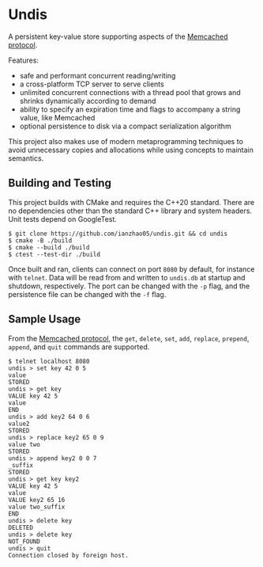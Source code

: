 # Undis

A persistent key-value store supporting aspects of the [Memcached protocol](https://github.com/memcached/memcached/blob/master/doc/protocol.txt).

Features:

- safe and performant concurrent reading/writing
- a cross-platform TCP server to serve clients
- unlimited concurrent connections with a thread pool that grows and shrinks dynamically according to demand
- ability to specify an expiration time and flags to accompany a string value, like Memcached
- optional persistence to disk via a compact serialization algorithm

This project also makes use of modern metaprogramming techniques to avoid unnecessary copies and allocations while using concepts to maintain semantics.

## Building and Testing

This project builds with CMake and requires the C++20 standard. There are no dependencies other than the standard C++ library and system headers. Unit tests depend on GoogleTest.

```shell
$ git clone https://github.com/ianzhao05/undis.git && cd undis
$ cmake -B ./build
$ cmake --build ./build
$ ctest --test-dir ./build
```

Once built and ran, clients can connect on port `8080` by default, for instance with `telnet`. Data will be read from and written to `undis.db` at startup and shutdown, respectively. The port can be changed with the `-p` flag, and the persistence file can be changed with the `-f` flag.

## Sample Usage

From the [Memcached protocol](https://github.com/memcached/memcached/blob/master/doc/protocol.txt), the `get`, `delete`, `set`, `add`, `replace`, `prepend`, `append`, and `quit` commands are supported.

```
$ telnet localhost 8080
undis > set key 42 0 5
value
STORED
undis > get key
VALUE key 42 5
value
END
undis > add key2 64 0 6
value2
STORED
undis > replace key2 65 0 9
value two
STORED
undis > append key2 0 0 7
_suffix
STORED
undis > get key key2
VALUE key 42 5
value
VALUE key2 65 16
value two_suffix
END
undis > delete key
DELETED
undis > delete key
NOT_FOUND
undis > quit
Connection closed by foreign host.
```
